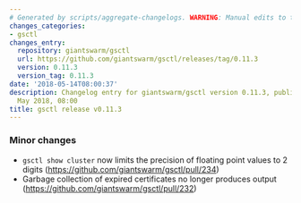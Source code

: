 ```yaml
---
# Generated by scripts/aggregate-changelogs. WARNING: Manual edits to this files will be overwritten.
changes_categories:
- gsctl
changes_entry:
  repository: giantswarm/gsctl
  url: https://github.com/giantswarm/gsctl/releases/tag/0.11.3
  version: 0.11.3
  version_tag: 0.11.3
date: '2018-05-14T08:00:37'
description: Changelog entry for giantswarm/gsctl version 0.11.3, published on 14
  May 2018, 08:00
title: gsctl release v0.11.3
---
```


### Minor changes

- `gsctl show cluster` now limits the precision of floating point values to 2 digits (https://github.com/giantswarm/gsctl/pull/234)
- Garbage collection of expired certificates no longer produces output (https://github.com/giantswarm/gsctl/pull/232)
